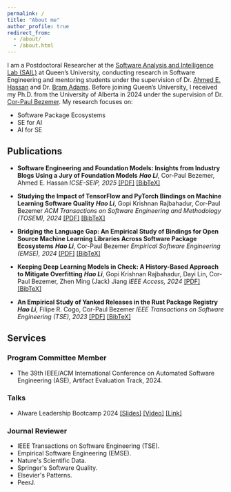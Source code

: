 ```yaml
---
permalink: /
title: "About me"
author_profile: true
redirect_from: 
  - /about/
  - /about.html
---
```


I am a Postdoctoral Researcher at the [Software Analysis and Intelligence Lab (SAIL)](https://sail.cs.queensu.ca/) at Queen’s University, conducting research in Software Engineering and mentoring students under the supervision of Dr. [Ahmed E. Hassan](https://scholar.google.com/citations?user=9hwXx34AAAAJ&hl=en) and Dr. [Bram Adams](https://scholar.google.com/citations?user=XS9QH_UAAAAJ&hl=en). Before joining Queen’s University, I received my Ph.D. from the University of Alberta in 2024 under the supervision of Dr. [Cor-Paul Bezemer](https://scholar.google.com/citations?user=8HgcKdoAAAAJ&hl=en). My research focuses on:

- Software Package Ecosystems
- SE for AI
- AI for SE

## Publications

- **Software Engineering and Foundation Models: Insights from Industry Blogs Using a Jury of Foundation Models**
  ***Hao Li***, Cor-Paul Bezemer, Ahmed E. Hassan
  *ICSE-SEIP, 2025*
  [[PDF]](https://leo-lihao.github.io/files/C1.pdf) [[BibTeX]](https://leo-lihao.github.io/files/C1.bib)

- **Studying the Impact of TensorFlow and PyTorch Bindings on Machine Learning Software Quality**
  ***Hao Li***, Gopi Krishnan Rajbahadur, Cor-Paul Bezemer
  *ACM Transactions on Software Engineering and Methodology (TOSEM), 2024*
  [[PDF]](https://leo-lihao.github.io/files/J3.pdf) [[BibTeX]](https://leo-lihao.github.io/files/J3.bib)

- **Bridging the Language Gap: An Empirical Study of Bindings for Open Source Machine Learning Libraries Across Software Package Ecosystems**
  ***Hao Li***, Cor-Paul Bezemer
  *Empirical Software Engineering (EMSE), 2024*
  [[PDF]](https://leo-lihao.github.io/files/J4.pdf) [[BibTeX]](https://leo-lihao.github.io/files/J4.bib)

- **Keeping Deep Learning Models in Check: A History-Based Approach to Mitigate Overfitting**
  ***Hao Li***, Gopi Krishnan Rajbahadur, Dayi Lin, Cor-Paul Bezemer, Zhen Ming (Jack) Jiang
  *IEEE Access, 2024*
  [[PDF]](https://leo-lihao.github.io/files/J2.pdf) [[BibTeX]](https://leo-lihao.github.io/files/J2.bib)

- **An Empirical Study of Yanked Releases in the Rust Package Registry**
  ***Hao Li***, Filipe R. Cogo, Cor-Paul Bezemer
  *IEEE Transactions on Software Engineering (TSE), 2023*
  [[PDF]](https://leo-lihao.github.io/files/J1.pdf) [[BibTeX]](https://leo-lihao.github.io/files/J1.bib)

## Services

### Program Committee Member
- The 39th IEEE/ACM International Conference on Automated Software Engineering (ASE), Artifact Evaluation Track, 2024.

### Talks
- AIware Leadership Bootcamp 2024 [[Slides]](https://www.aiwarebootcamp.io/slides/2024_aiwarebootcamp_li_foundation_models_and_software_engineering.pdf) [[Video]](https://www.youtube.com/watch?v=gVwr3Q8YdXg) [[Link]](https://www.aiwarebootcamp.io/)

### Journal Reviewer

- IEEE Transactions on Software Engineering (TSE).
- Empirical Software Engineering (EMSE).
- Nature's Scientific Data.
- Springer's Software Quality.
- Elsevier's Patterns.
- PeerJ.
